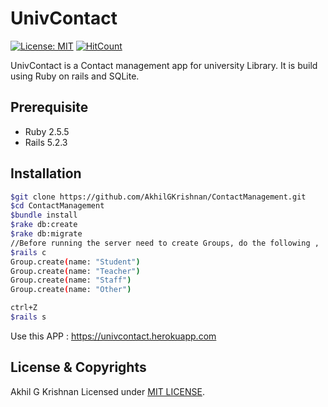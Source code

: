 #   UnivContact
 [![License: MIT](https://img.shields.io/badge/License-MIT-yellow.svg)](LICENSE)  [![HitCount](http://hits.dwyl.com/AkhilGKrishnan/ContactManagement.svg)](http://hits.dwyl.com/AkhilGKrishnan/ContactManagement)

UnivContact is a Contact management app for university Library. It is build using Ruby on rails and SQLite.

## Prerequisite
 * Ruby 2.5.5
 * Rails 5.2.3

## Installation
```bash
$git clone https://github.com/AkhilGKrishnan/ContactManagement.git
$cd ContactManagement
$bundle install
$rake db:create
$rake db:migrate
//Before running the server need to create Groups, do the following ,
$rails c
Group.create(name: "Student")
Group.create(name: "Teacher")
Group.create(name: "Staff")
Group.create(name: "Other")

ctrl+Z
$rails s

```
Use this APP : https://univcontact.herokuapp.com

## License & Copyrights

Akhil G Krishnan
Licensed under [MIT LICENSE](LICENSE).
